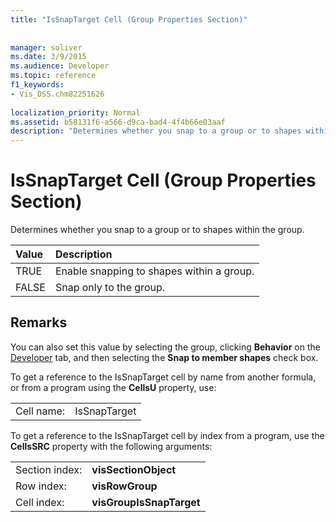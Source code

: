 ```yaml
---
title: "IsSnapTarget Cell (Group Properties Section)"
 
 
manager: soliver
ms.date: 3/9/2015
ms.audience: Developer
ms.topic: reference
f1_keywords:
- Vis_DSS.chm82251626
 
localization_priority: Normal
ms.assetid: b58131f6-a566-d9ca-bad4-4f4b66e03aaf
description: "Determines whether you snap to a group or to shapes within the group."
---
```


# IsSnapTarget Cell (Group Properties Section)

Determines whether you snap to a group or to shapes within the group.
  
|**Value**|**Description**|
|:-----|:-----|
|TRUE  <br/> |Enable snapping to shapes within a group.  <br/> |
|FALSE  <br/> |Snap only to the group.  <br/> |
   
## Remarks

You can also set this value by selecting the group, clicking **Behavior** on the [Developer](run-in-developer-mode-display-the-developer-tab.md) tab, and then selecting the **Snap to member shapes** check box. 
  
To get a reference to the IsSnapTarget cell by name from another formula, or from a program using the **CellsU** property, use: 
  
|||
|:-----|:-----|
|Cell name:  <br/> |IsSnapTarget  <br/> |
   
To get a reference to the IsSnapTarget cell by index from a program, use the **CellsSRC** property with the following arguments: 
  
|||
|:-----|:-----|
|Section index:  <br/> |**visSectionObject** <br/> |
|Row index:  <br/> |**visRowGroup** <br/> |
|Cell index:  <br/> |**visGroupIsSnapTarget** <br/> |
   

